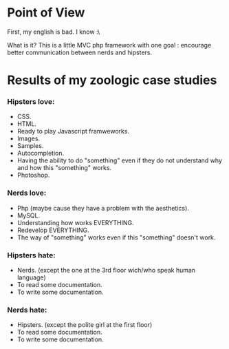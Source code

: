 Point of View
====

First, my english is bad. I know :\

What is it?
This is a little MVC php framework with one goal : encourage better communication between nerds and hipsters. 


Results of my zoologic case studies
====

### Hipsters love:

* CSS.
* HTML.
* Ready to play Javascript framweworks.
* Images.
* Samples.
* Autocompletion.
* Having the ability to do "something" even if they do not understand why and how this "something" works. 
* Photoshop.

### Nerds love:


* Php (maybe cause they have a problem with the aesthetics).
* MySQL.
* Understanding how works EVERYTHING.
* Redevelop EVERYTHING.
* The way of "something" works even if this "something" doesn't work.
    
### Hipsters hate:


* Nerds. (except the one at the 3rd floor wich/who speak human language)
* To read some documentation.
* To write some documentation.
  
### Nerds hate:


* Hipsters. (except the polite girl at the first floor)
* To read some documentation.
* To write some documentation.


